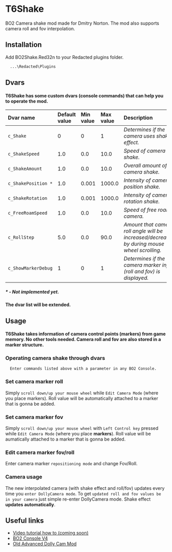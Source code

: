 
# T6Shake

BO2 Camera shake mod made for Dmitry Norton. The mod also supports camera roll and fov interpolation.


## Installation

Add BO2Shake.Red32n to your Redacted plugins folder.

```bash
  ...\Redacted\Plugins
```
    
## Dvars

#### T6Shake has some custom dvars (console commands) that can help you to operate the mod.

| Dvar name | Default value | Min value | Max value |                       Description             |   Type  | 
| :-------- | :------------ | :-------- |:--------- | :-------------------------------------------- | :------ |
| `c_Shake` |        0      |      0    |      1    |  *Determines if the camera uses shake effect.*|  `Bool` |
| `c_ShakeSpeed` |        1.0      |      0.0    |      10.0    |  *Speed of camera shake.*|  `Float` |
| `c_ShakeAmount` |       1.0      |      0.0    |      10.0     |  *Overall amount of camera shake.*|  `Float` |
| `c_ShakePosition *` |        1.0      |      0.001    |      1000.0    |  *Intensity of camera position shake.*|  `Float` |
| `c_ShakeRotation` |        1.0      |      0.001    |      1000.0    |  *Intensity of camera rotation shake.*|  `Float` |
| `c_FreeRoamSpeed` |        1.0      |      0.0    |      10.0    |  *Speed of free roam camera.*|  `Float` |
| `c_RollStep` |        5.0      |      0.0    |      90.0    |  *Amount that camera roll angle will be increased/decreased by during mouse wheel scrolling.*|  `Float` |
| `c_ShowMarkerDebug` |        1      |      0    |      1    |  *Determines if the camera marker info (roll and fov) is displayed.*|  `Bool` |

##### * - *Not implemented yet*.
#### The dvar list will be extended.

## Usage

#### T6Shake takes information of camera control points (markers) from game memory. No other tools needed. Camera roll and fov are also stored in a marker structure. 

### Operating camera shake through dvars
```
  Enter commands listed above with a parameter in any BO2 Console.
```
### Set camera marker roll
Simply `scroll down/up your mouse wheel` while `Edit Camera Mode` (where you place markers). Roll value will be automatically attached to a marker that is gonna be added.
### Set camera marker fov
Simply `scroll down/up your mouse wheel` with `Left Control key` pressed while `Edit Camera Mode` (where you place **markers**). Roll value will be aumatically attached to a marker that is gonna be added.
### Edit camera marker fov/roll
Enter camera marker `repositioning mode` and change Fov/Roll.
### Camera usage
The new interpolated camera (with shake effect and roll/fov) updates every time you `enter DollyCamera mode`. To get `updated roll and fov values be in your camera` just simple re-enter DollyCamera mode. Shake effect **updates automatically**.
## Useful links

 - [Video tutorial how to (coming soon)]()
 - [BO2 Console V4](https://discord.com/channels/453934547151749130/869568094807392297/869574048991051787)
 - [Old Advanced Dolly Cam Mod](https://airyz.xyz/p/t6-advanced-dolly/)

